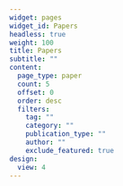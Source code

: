 ```yaml
---
widget: pages
widget_id: Papers
headless: true
weight: 100
title: Papers
subtitle: ""
content:
  page_type: paper
  count: 5
  offset: 0
  order: desc
  filters:
    tag: ""
    category: ""
    publication_type: ""
    author: ""
    exclude_featured: true
design:
  view: 4
---
```


